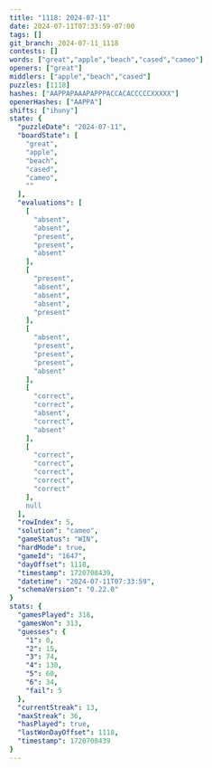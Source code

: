 ```yaml
---
title: "1118: 2024-07-11"
date: 2024-07-11T07:33:59-07:00
tags: []
git_branch: 2024-07-11_1118
contests: []
words: ["great","apple","beach","cased","cameo"]
openers: ["great"]
middlers: ["apple","beach","cased"]
puzzles: [1118]
hashes: ["AAPPAPAAAPAPPPACCACACCCCCXXXXX"]
openerHashes: ["AAPPA"]
shifts: ["ihuny"]
state: {
  "puzzleDate": "2024-07-11",
  "boardState": [
    "great",
    "apple",
    "beach",
    "cased",
    "cameo",
    ""
  ],
  "evaluations": [
    [
      "absent",
      "absent",
      "present",
      "present",
      "absent"
    ],
    [
      "present",
      "absent",
      "absent",
      "absent",
      "present"
    ],
    [
      "absent",
      "present",
      "present",
      "present",
      "absent"
    ],
    [
      "correct",
      "correct",
      "absent",
      "correct",
      "absent"
    ],
    [
      "correct",
      "correct",
      "correct",
      "correct",
      "correct"
    ],
    null
  ],
  "rowIndex": 5,
  "solution": "cameo",
  "gameStatus": "WIN",
  "hardMode": true,
  "gameId": "1647",
  "dayOffset": 1118,
  "timestamp": 1720708439,
  "datetime": "2024-07-11T07:33:59",
  "schemaVersion": "0.22.0"
}
stats: {
  "gamesPlayed": 318,
  "gamesWon": 313,
  "guesses": {
    "1": 0,
    "2": 15,
    "3": 74,
    "4": 130,
    "5": 60,
    "6": 34,
    "fail": 5
  },
  "currentStreak": 13,
  "maxStreak": 36,
  "hasPlayed": true,
  "lastWonDayOffset": 1118,
  "timestamp": 1720708439
}
---
```

<!-- more -->
